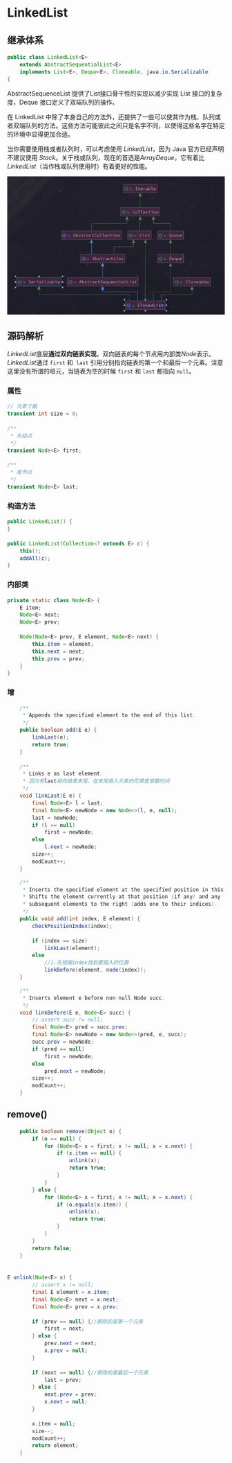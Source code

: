 # LinkedList

## 继承体系

```java
public class LinkedList<E>
    extends AbstractSequentialList<E>
    implements List<E>, Deque<E>, Cloneable, java.io.Serializable
{
```

AbstractSequenceList 提供了List接口骨干性的实现以减少实现 List 接口的复杂度，Deque 接口定义了双端队列的操作。

在 LinkedList 中除了本身自己的方法外，还提供了一些可以使其作为栈、队列或者双端队列的方法。这些方法可能彼此之间只是名字不同，以使得这些名字在特定的环境中显得更加合适。

当你需要使用栈或者队列时，可以考虑使用 *LinkedList*，因为 Java 官方已经声明不建议使用 *Stack*。关于栈或队列，现在的首选是*ArrayDeque*，它有着比*LinkedList*（当作栈或队列使用时）有着更好的性能。

![1568538533397](../../../images/1568538533397.png)

## 源码解析

*LinkedList*底层**通过双向链表实现**，双向链表的每个节点用内部类*Node*表示。*LinkedList*通过 `first` 和` last` 引用分别指向链表的第一个和最后一个元素。注意这里没有所谓的哑元，当链表为空的时候 `first` 和 `last` 都指向 `null`。

### 属性

```java
// 元素个数  
transient int size = 0;

/**
 * 头结点
 */
transient Node<E> first;

/**
 * 尾节点
 */
transient Node<E> last;
```

### 构造方法

```java
public LinkedList() {
}

public LinkedList(Collection<? extends E> c) {
    this();
    addAll(c);
}
```

### 内部类

```java
private static class Node<E> {
    E item;
    Node<E> next;
    Node<E> prev;

    Node(Node<E> prev, E element, Node<E> next) {
        this.item = element;
        this.next = next;
        this.prev = prev;
    }
}
```

### 增

```java
    /**
     * Appends the specified element to the end of this list.
     */
    public boolean add(E e) {
        linkLast(e);
        return true;
    }

    /**
     * Links e as last element.
     * 因为有last指向链表末尾，在末尾插入元素的花费是常数时间
     */
    void linkLast(E e) {
        final Node<E> l = last;
        final Node<E> newNode = new Node<>(l, e, null);
        last = newNode;
        if (l == null)
            first = newNode;
        else
            l.next = newNode;
        size++;
        modCount++;
    }
```



```java
    /**
     * Inserts the specified element at the specified position in this list.
     * Shifts the element currently at that position (if any) and any
     * subsequent elements to the right (adds one to their indices).
     */
    public void add(int index, E element) {
        checkPositionIndex(index);

        if (index == size)
            linkLast(element);
        else
            //1.先根据index找到要插入的位置
            linkBefore(element, node(index));
    }
```

```java
    /**
     * Inserts element e before non-null Node succ.
     */
    void linkBefore(E e, Node<E> succ) {
        // assert succ != null;
        final Node<E> pred = succ.prev;
        final Node<E> newNode = new Node<>(pred, e, succ);
        succ.prev = newNode;
        if (pred == null)
            first = newNode;
        else
            pred.next = newNode;
        size++;
        modCount++;
    }
```



## remove()

```java
    public boolean remove(Object o) {
        if (o == null) {
            for (Node<E> x = first; x != null; x = x.next) {
                if (x.item == null) {
                    unlink(x);
                    return true;
                }
            }
        } else {
            for (Node<E> x = first; x != null; x = x.next) {
                if (o.equals(x.item)) {
                    unlink(x);
                    return true;
                }
            }
        }
        return false;
    }
    

E unlink(Node<E> x) {
        // assert x != null;
        final E element = x.item;
        final Node<E> next = x.next;
        final Node<E> prev = x.prev;

        if (prev == null) {//删除的是第一个元素
            first = next;
        } else {
            prev.next = next;
            x.prev = null;
        }

        if (next == null) {//删除的是最后一个元素
            last = prev;
        } else {
            next.prev = prev;
            x.next = null;
        }

        x.item = null;
        size--;
        modCount++;
        return element;
    }
```


